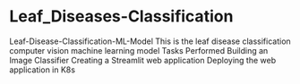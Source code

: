 # Leaf_Diseases-Classification
Leaf-Disease-Classification-ML-Model This is the leaf disease classification computer vision machine learning model  Tasks Performed  Building an Image Classifier  Creating a Streamlit web application  Deploying the web application in K8s 
